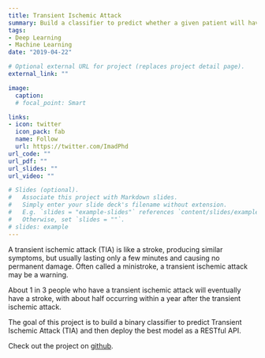 ```yaml
---
title: Transient Ischemic Attack
summary: Build a classifier to predict whether a given patient will have TIA and deploy the best model as a RESTful API.
tags:
- Deep Learning
- Machine Learning
date: "2019-04-22"

# Optional external URL for project (replaces project detail page).
external_link: ""

image:
  caption: 
  # focal_point: Smart

links:
- icon: twitter
  icon_pack: fab
  name: Follow
  url: https://twitter.com/ImadPhd
url_code: ""
url_pdf: ""
url_slides: ""
url_video: ""

# Slides (optional).
#   Associate this project with Markdown slides.
#   Simply enter your slide deck's filename without extension.
#   E.g. `slides = "example-slides"` references `content/slides/example-slides.md`.
#   Otherwise, set `slides = ""`.
# slides: example
---
```


A transient ischemic attack (TIA) is like a stroke, producing similar symptoms, but usually lasting only a few minutes and causing no permanent damage. Often called a ministroke, a transient ischemic attack may be a warning.

About 1 in 3 people who have a transient ischemic attack will eventually have a stroke, with about half occurring within a year after the transient ischemic attack.

The goal of this project is to build a binary classifier to predict Transient Ischemic Attack (TIA) and then deploy the best model as a RESTful API.

Check out the project on [github](https://github.com/ImadDabbura/transient-ischemic-attack).